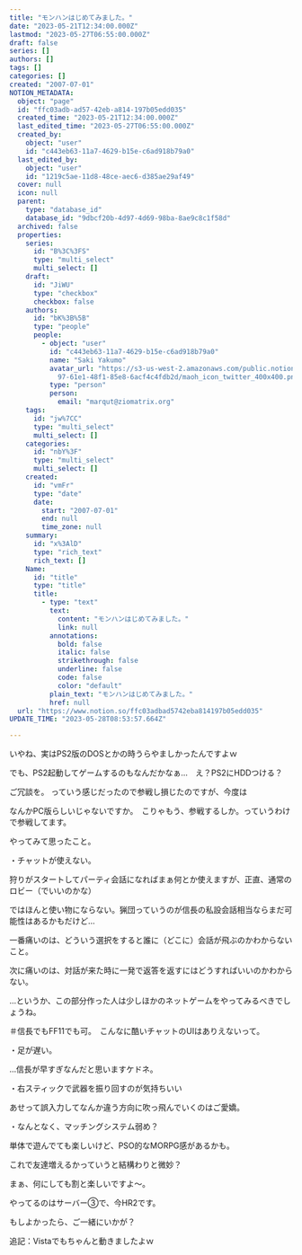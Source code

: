 ```yaml
---
title: "モンハンはじめてみました。"
date: "2023-05-21T12:34:00.000Z"
lastmod: "2023-05-27T06:55:00.000Z"
draft: false
series: []
authors: []
tags: []
categories: []
created: "2007-07-01"
NOTION_METADATA:
  object: "page"
  id: "ffc03adb-ad57-42eb-a814-197b05edd035"
  created_time: "2023-05-21T12:34:00.000Z"
  last_edited_time: "2023-05-27T06:55:00.000Z"
  created_by:
    object: "user"
    id: "c443eb63-11a7-4629-b15e-c6ad918b79a0"
  last_edited_by:
    object: "user"
    id: "1219c5ae-11d8-48ce-aec6-d385ae29af49"
  cover: null
  icon: null
  parent:
    type: "database_id"
    database_id: "9dbcf20b-4d97-4d69-98ba-8ae9c8c1f58d"
  archived: false
  properties:
    series:
      id: "B%3C%3FS"
      type: "multi_select"
      multi_select: []
    draft:
      id: "JiWU"
      type: "checkbox"
      checkbox: false
    authors:
      id: "bK%3B%5B"
      type: "people"
      people:
        - object: "user"
          id: "c443eb63-11a7-4629-b15e-c6ad918b79a0"
          name: "Saki Yakumo"
          avatar_url: "https://s3-us-west-2.amazonaws.com/public.notion-static.com/3ad1c4\
            97-61e1-48f1-85e8-6acf4c4fdb2d/maoh_icon_twitter_400x400.png"
          type: "person"
          person:
            email: "marqut@ziomatrix.org"
    tags:
      id: "jw%7CC"
      type: "multi_select"
      multi_select: []
    categories:
      id: "nbY%3F"
      type: "multi_select"
      multi_select: []
    created:
      id: "vmFr"
      type: "date"
      date:
        start: "2007-07-01"
        end: null
        time_zone: null
    summary:
      id: "x%3AlD"
      type: "rich_text"
      rich_text: []
    Name:
      id: "title"
      type: "title"
      title:
        - type: "text"
          text:
            content: "モンハンはじめてみました。"
            link: null
          annotations:
            bold: false
            italic: false
            strikethrough: false
            underline: false
            code: false
            color: "default"
          plain_text: "モンハンはじめてみました。"
          href: null
  url: "https://www.notion.so/ffc03adbad5742eba814197b05edd035"
UPDATE_TIME: "2023-05-28T08:53:57.664Z"

---
```

<link rel="stylesheet" href="https://cdn.jsdelivr.net/npm/katex@0.16.2/dist/katex.min.css" integrity="sha384-bYdxxUwYipFNohQlHt0bjN/LCpueqWz13HufFEV1SUatKs1cm4L6fFgCi1jT643X" crossorigin="anonymous">


いやね、実はPS2版のDOSとかの時うらやましかったんですよｗ


でも、PS2起動してゲームするのもなんだかなぁ…　え？PS2にHDDつける？


ご冗談を。 っていう感じだったので参戦し損じたのですが、今度は


なんかPC版らしいじゃないですか。　こりゃもう、参戦するしか。っていうわけで参戦してます。


やってみて思ったこと。


・チャットが使えない。


狩りがスタートしてパーティ会話になればまぁ何とか使えますが、正直、通常のロビー（でいいのかな）


ではほんと使い物にならない。猟団っていうのが信長の私設会話相当ならまだ可能性はあるかもだけど…


一番痛いのは、どういう選択をすると誰に（どこに）会話が飛ぶのかわからないこと。


次に痛いのは、対話が来た時に一発で返答を返すにはどうすればいいのかわからない。


…というか、この部分作った人は少しほかのネットゲームをやってみるべきでしょうね。


＃信長でもFF11でも可。　こんなに酷いチャットのUIはありえないって。


・足が遅い。


…信長が早すぎなんだと思いますケドネ。


・右スティックで武器を振り回すのが気持ちいい


あせって誤入力してなんか違う方向に吹っ飛んでいくのはご愛嬌。


・なんとなく、マッチングシステム弱め？


単体で遊んでても楽しいけど、PSO的なMORPG感があるかも。


これで友達増えるかっていうと結構わりと微妙？


まぁ、何にしても割と楽しいですよ～。


やってるのはサーバー③で、今HR2です。


もしよかったら、ご一緒にいかが？


追記：Vistaでもちゃんと動きましたよｗ

